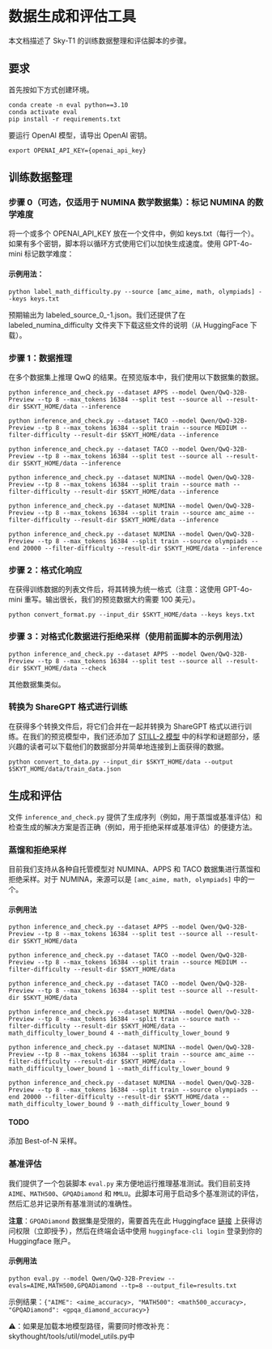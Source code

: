 # 数据生成和评估工具

本文档描述了 Sky-T1 的训练数据整理和评估脚本的步骤。

## 要求

首先按如下方式创建环境。

```shell
conda create -n eval python==3.10
conda activate eval 
pip install -r requirements.txt
```

要运行 OpenAI 模型，请导出 OpenAI 密钥。

```shell
export OPENAI_API_KEY={openai_api_key}
```

## 训练数据整理

### 步骤 0（可选，仅适用于 NUMINA 数学数据集）：标记 NUMINA 的数学难度

将一个或多个 OPENAI_API_KEY 放在一个文件中，例如 keys.txt（每行一个）。如果有多个密钥，脚本将以循环方式使用它们以加快生成速度。使用 GPT-4o-mini 标记数学难度：

#### 示例用法：

```
python label_math_difficulty.py --source [amc_aime, math, olympiads] --keys keys.txt
```

预期输出为 labeled_source_0_-1.json。我们还提供了在 labeled_numina_difficulty 文件夹下下载这些文件的说明（从 HuggingFace 下载）。

### 步骤 1：数据推理

在多个数据集上推理 QwQ 的结果。在预览版本中，我们使用以下数据集的数据。

```shell
python inference_and_check.py --dataset APPS --model Qwen/QwQ-32B-Preview --tp 8 --max_tokens 16384 --split test --source all --result-dir $SKYT_HOME/data --inference

python inference_and_check.py --dataset TACO --model Qwen/QwQ-32B-Preview --tp 8 --max_tokens 16384 --split train --source MEDIUM --filter-difficulty --result-dir $SKYT_HOME/data --inference

python inference_and_check.py --dataset TACO --model Qwen/QwQ-32B-Preview --tp 8 --max_tokens 16384 --split test --source all --result-dir $SKYT_HOME/data --inference

python inference_and_check.py --dataset NUMINA --model Qwen/QwQ-32B-Preview --tp 8 --max_tokens 16384 --split train --source math --filter-difficulty --result-dir $SKYT_HOME/data --inference

python inference_and_check.py --dataset NUMINA --model Qwen/QwQ-32B-Preview --tp 8 --max_tokens 16384 --split train --source amc_aime --filter-difficulty --result-dir $SKYT_HOME/data --inference

python inference_and_check.py --dataset NUMINA --model Qwen/QwQ-32B-Preview --tp 8 --max_tokens 16384 --split train --source olympiads --end 20000 --filter-difficulty --result-dir $SKYT_HOME/data --inference
```

### 步骤 2：格式化响应

在获得训练数据的列表文件后，将其转换为统一格式（注意：这使用 GPT-4o-mini 重写。输出很长，我们的预览数据大约需要 100 美元）。

```shell
python convert_format.py --input_dir $SKYT_HOME/data --keys keys.txt
```

### 步骤 3：对格式化数据进行拒绝采样（使用前面脚本的示例用法）

```shell
python inference_and_check.py --dataset APPS --model Qwen/QwQ-32B-Preview --tp 8 --max_tokens 16384 --split test --source all --result-dir $SKYT_HOME/data --check
```

其他数据集类似。

### 转换为 ShareGPT 格式进行训练

在获得多个转换文件后，将它们合并在一起并转换为 ShareGPT 格式以进行训练。在我们的预览模型中，我们还添加了 [STILL-2 模型](https://arxiv.org/pdf/2412.09413) 中的科学和谜题部分，感兴趣的读者可以下载他们的数据部分并简单地连接到上面获得的数据。

```shell
python convert_to_data.py --input_dir $SKYT_HOME/data --output $SKYT_HOME/data/train_data.json
```

## 生成和评估

文件 `inference_and_check.py` 提供了生成序列（例如，用于蒸馏或基准评估）和检查生成的解决方案是否正确（例如，用于拒绝采样或基准评估）的便捷方法。

### 蒸馏和拒绝采样

目前我们支持从各种自托管模型对 NUMINA、APPS 和 TACO 数据集进行蒸馏和拒绝采样。对于 NUMINA，来源可以是 `[amc_aime, math, olympiads]` 中的一个。

#### 示例用法

```shell
python inference_and_check.py --dataset APPS --model Qwen/QwQ-32B-Preview --tp 8 --max_tokens 16384 --split test --source all --result-dir $SKYT_HOME/data

python inference_and_check.py --dataset TACO --model Qwen/QwQ-32B-Preview --tp 8 --max_tokens 16384 --split train --source MEDIUM --filter-difficulty --result-dir $SKYT_HOME/data

python inference_and_check.py --dataset TACO --model Qwen/QwQ-32B-Preview --tp 8 --max_tokens 16384 --split test --source all --result-dir $SKYT_HOME/data

python inference_and_check.py --dataset NUMINA --model Qwen/QwQ-32B-Preview --tp 8 --max_tokens 16384 --split train --source math --filter-difficulty --result-dir $SKYT_HOME/data --math_difficulty_lower_bound 4 --math_difficulty_lower_bound 9

python inference_and_check.py --dataset NUMINA --model Qwen/QwQ-32B-Preview --tp 8 --max_tokens 16384 --split train --source amc_aime --filter-difficulty --result-dir $SKYT_HOME/data --math_difficulty_lower_bound 1 --math_difficulty_lower_bound 9

python inference_and_check.py --dataset NUMINA --model Qwen/QwQ-32B-Preview --tp 8 --max_tokens 16384 --split train --source olympiads --end 20000 --filter-difficulty --result-dir $SKYT_HOME/data --math_difficulty_lower_bound 9 --math_difficulty_lower_bound 9
```

#### TODO

添加 Best-of-N 采样。

### 基准评估

我们提供了一个包装脚本 `eval.py` 来方便地运行推理基准测试。我们目前支持 `AIME`、`MATH500`、`GPQADiamond` 和 `MMLU`。此脚本可用于启动多个基准测试的评估，然后汇总并记录所有基准测试的准确性。

**注意**：`GPQADiamond` 数据集是受限的，需要首先在此 Huggingface [链接](https://huggingface.co/datasets/Idavidrein/gpqa) 上获得访问权限（立即授予），然后在终端会话中使用 `huggingface-cli login` 登录到你的 Huggingface 账户。

#### 示例用法

```shell
python eval.py --model Qwen/QwQ-32B-Preview --evals=AIME,MATH500,GPQADiamond --tp=8 --output_file=results.txt
```

示例结果：`{"AIME": <aime_accuracy>, "MATH500": <math500_accuracy>, "GPQADiamond": <gpqa_diamond_accuracy>}`

⚠️：如果是加载本地模型路径，需要同时修改补充：skythought/tools/util/model_utils.py中
